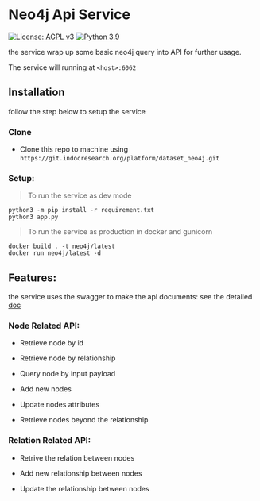 # Neo4j Api Service

[![License: AGPL v3](https://img.shields.io/badge/License-AGPL_v3-blue.svg?style=for-the-badge)](https://www.gnu.org/licenses/agpl-3.0)
[![Python 3.9](https://img.shields.io/badge/python-3.9-green?style=for-the-badge)](https://www.python.org/)

the service wrap up some basic neo4j query into API for further usage.

The service will running at `<host>:6062`

## Installation

follow the step below to setup the service

### Clone

- Clone this repo to machine using `https://git.indocresearch.org/platform/dataset_neo4j.git`

### Setup:

> To run the service as dev mode

```
python3 -m pip install -r requirement.txt
python3 app.py
```

> To run the service as production in docker and gunicorn

```
docker build . -t neo4j/latest
docker run neo4j/latest -d
```

## Features:

the service uses the swagger to make the api documents: see the detailed [doc](localhost:6062/v1/api-doc)

### Node Related API:

 - Retrieve node by id

 - Retrieve node by relationship

 - Query node by input payload

 - Add new nodes

 - Update nodes attributes

 - Retrieve nodes beyond the relationship

### Relation Related API:

 - Retrive the relation between nodes

 - Add new relationship between nodes

 - Update the relationship between nodes



